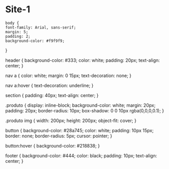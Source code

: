 # Site-1

    body {
    font-family: Arial, sans-serif;
    margin: 5;
    padding: 2;
    background-color: #f9f9f9;
}

header {
    background-color: #333;
    color: white;
    padding: 20px;
    text-align: center;
}

nav a {
    color: white;
    margin: 0 15px;
    text-decoration: none;
}

nav a:hover {
    text-decoration: underline;
}

section {
    padding: 40px;
    text-align: center;
}

.produto {
    display: inline-block;
    background-color: white;
    margin: 20px;
    padding: 20px;
    border-radius: 10px;
    box-shadow: 0 0 10px rgba(0,0,0,0.1);
}

.produto img {
    width: 200px;
    height: 200px;
    object-fit: cover;
}

button {
    background-color: #28a745;
    color: white;
    padding: 10px 15px;
    border: none;
    border-radius: 5px;
    cursor: pointer;
}

button:hover {
    background-color: #218838;
}

footer {
    background-color: #444;
    color: black;
    padding: 10px;
    text-align: center;
}
    

